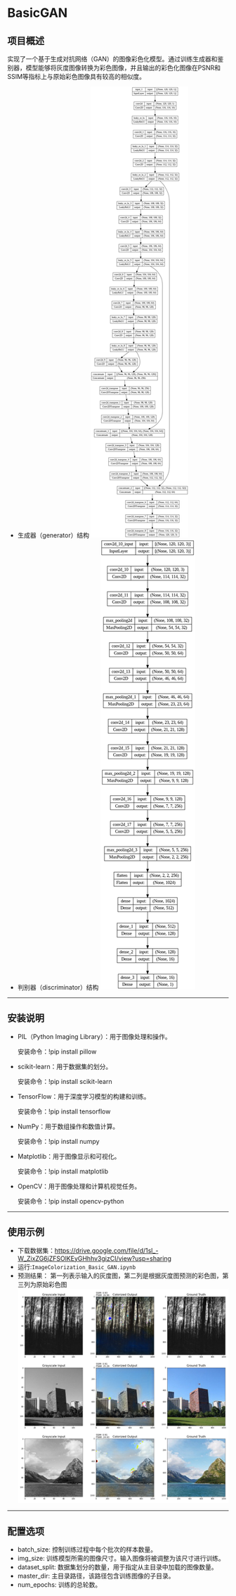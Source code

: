 # BasicGAN

## 项目概述
实现了一个基于生成对抗网络（GAN）的图像彩色化模型。通过训练生成器和鉴别器，模型能够将灰度图像转换为彩色图像，并且输出的彩色化图像在PSNR和SSIM等指标上与原始彩色图像具有较高的相似度。
- 生成器（generator）结构
![generator](generator.png)
- 判别器（discriminator）结构
![discriminator](discriminator.png)
---
## 安装说明
- PIL（Python Imaging Library）：用于图像处理和操作。

    安装命令：!pip install pillow
- scikit-learn：用于数据集的划分。

    安装命令：!pip install scikit-learn
- TensorFlow：用于深度学习模型的构建和训练。

    安装命令：!pip install tensorflow
- NumPy：用于数组操作和数值计算。

    安装命令：!pip install numpy
- Matplotlib：用于图像显示和可视化。

    安装命令：!pip install matplotlib
- OpenCV：用于图像处理和计算机视觉任务。

    安装命令：!pip install opencv-python
---
## 使用示例

- 下载数据集：https://drive.google.com/file/d/1sl_-W_ZixZG6jZFSOlKEyGHhhv3gizCI/view?usp=sharing
- 运行:`ImageColorization_Basic_GAN.ipynb`
- 预测结果：
    第一列表示输入的灰度图，第二列是根据灰度图预测的彩色图，第三列为原始彩色图
![result](result.png)
---
## 配置选项

- batch_size: 控制训练过程中每个批次的样本数量。
- img_size: 训练模型所需的图像尺寸。输入图像将被调整为该尺寸进行训练。
- dataset_split: 数据集划分的数量，用于指定从主目录中加载的图像数量。
- master_dir: 主目录路径，该路径包含训练图像的子目录。
- num_epochs: 训练的总轮数。
